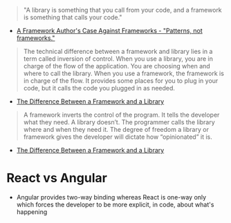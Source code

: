 > "A library is something that you call from your code, and a framework is something that calls your code."
* [A Framework Author's Case Against Frameworks - "Patterns, not frameworks."](https://www.youtube.com/watch?v=k7n2xnOiWI8)

> The technical difference between a framework and library lies in a term called inversion of control. When you use a library, you are in charge of the flow of the application. You are choosing when and where to call the library. When you use a framework, the framework is in charge of the flow. It provides some places for you to plug in your code, but it calls the code you plugged in as needed.
* [The Difference Between a Framework and a Library](https://medium.freecodecamp.org/the-difference-between-a-framework-and-a-library-bd133054023f)

> A framework inverts the control of the program. It tells the developer what they need. A library doesn’t. The programmer calls the library where and when they need it. The degree of freedom a library or framework gives the developer will dictate how “opinionated” it is.
* [The Difference Between a Framework and a Library](https://medium.freecodecamp.org/the-difference-between-a-framework-and-a-library-bd133054023f)

# React vs Angular
* Angular provides two-way binding whereas React is one-way only which forces the developer to be more explicit, in code, about what's happening